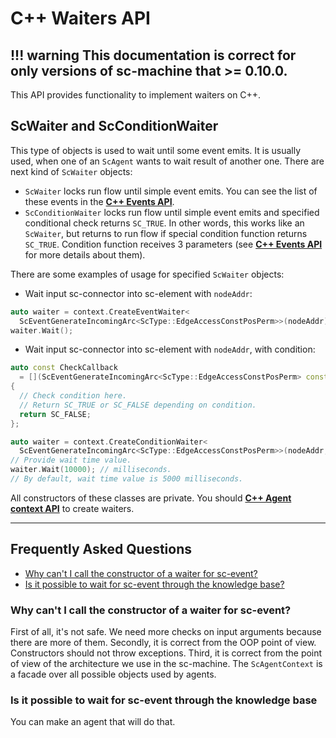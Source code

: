 # **C++ Waiters API**

!!! warning
    This documentation is correct for only versions of sc-machine that >= 0.10.0.
--- 

This API provides functionality to implement waiters on C++.

## **ScWaiter** and **ScConditionWaiter**

This type of objects is used to wait until some event emits. It is usually used, when one of an `ScAgent` wants to wait 
result of another one. There are next kind of `ScWaiter` objects:

* `ScWaiter` locks run flow until simple event emits. You can see the list of these events in the [**C++ Events API**](events.md).
* `ScConditionWaiter` locks run flow until simple event emits and specified conditional check returns `SC_TRUE`. In other
  words, this works like an `ScWaiter`, but returns to run flow if special condition function returns `SC_TRUE`. Condition
  function receives 3 parameters (see [**C++ Events API**](events.md) for more details about them).

There are some examples of usage for specified `ScWaiter` objects:

* Wait input sc-connector into sc-element with `nodeAddr`:

```cpp
auto waiter = context.CreateEventWaiter<
  ScEventGenerateIncomingArc<ScType::EdgeAccessConstPosPerm>>(nodeAddr);
waiter.Wait();
```

* Wait input sc-connector into sc-element with `nodeAddr`, with condition:

```cpp
auto const CheckCallback 
  = [](ScEventGenerateIncomingArc<ScType::EdgeAccessConstPosPerm> const & event)
{
  // Check condition here.
  // Return SC_TRUE or SC_FALSE depending on condition.
  return SC_FALSE;
};

auto waiter = context.CreateConditionWaiter<
  ScEventGenerateIncomingArc<ScType::EdgeAccessConstPosPerm>>(nodeAddr, CheckCallback);
// Provide wait time value.
waiter.Wait(10000); // milliseconds.
// By default, wait time value is 5000 milliseconds.
```

All constructors of these classes are private. You should [**C++ Agent context API**](agent_context.md) to create waiters.

--- 

## **Frequently Asked Questions**

<!-- no toc -->
- [Why can't I call the constructor of a waiter for sc-event?](#why-cant-i-call-the-constructor-of-a-waiter-for-sc-event)
- [Is it possible to wait for sc-event through the knowledge base?](#is-it-possible-to-wait-for-sc-event-through-the-knowledge-base)

### **Why can't I call the constructor of a waiter for sc-event?**

First of all, it's not safe. We need more checks on input arguments because there are more of them. Secondly, it is correct from the OOP point of view. Constructors should not throw exceptions. Third, it is correct from the point of view of the architecture we use in the sc-machine. The `ScAgentContext` is a facade over all possible objects used by agents.

### **Is it possible to wait for sc-event through the knowledge base**

You can make an agent that will do that.
